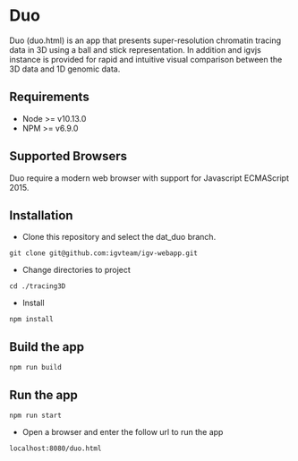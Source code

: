 # Duo

Duo (duo.html) is an app that presents super-resolution chromatin tracing data in 3D using a ball and stick representation. In addition and igvjs instance is provided for rapid and intuitive visual comparison between the 3D data and 1D genomic data.


## Requirements
- Node >= v10.13.0
- NPM >= v6.9.0

## Supported Browsers

Duo require a modern web browser with support for Javascript ECMAScript 2015.

## Installation
* Clone this repository and select the dat_duo branch.
````
git clone git@github.com:igvteam/igv-webapp.git
````
* Change directories to project
````
cd ./tracing3D
````
* Install
````
npm install
````
## Build the app
````
npm run build
````
## Run the app
````
npm run start
````
* Open a browser and enter the follow url to run the app
````
localhost:8080/duo.html
````
